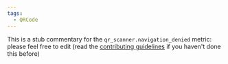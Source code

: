 ```yaml
---
tags:
  - QRCode
---
```


This is a stub commentary for the `qr_scanner.navigation_denied` metric: please feel free to edit (read the
[contributing guidelines](https://github.com/mozilla/glean-annotations/blob/main/CONTRIBUTING.md)
if you haven't done this before)
